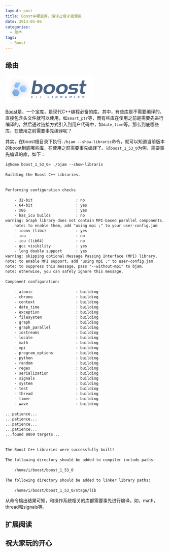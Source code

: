 ```yaml
---
layout: post
title: Boost中哪些库，编译之后才能使用
date: 2013-05-06
categories:
  - 技术
tags:
  - Boost
---
```

## 缘由

![](/img/article/2013-05/01-01.png)

[Boost](http://www.boost.org/)是，一个宝库，是现代C++编程必备的库。其中，有些库是不需要编译的，直接包含头文件就可以使用，如`smart_ptr`等，而有些库在使用之前是需要先进行编译的，然后通过链接方式引入到用户代码中，如`date_time`等。那么到底哪些库，在使用之前需要事先编译呢？

其实，在boost根目录下执行`./bjam --show-libraris`命令，就可以知道当前版本的boost到底哪些库，在使用之前需要事先编译了。以`boost_1_53_0`为例，需要事先编译的库，如下：

    i@home boost_1_53_0> ./bjam --show-libraris
     
    Building the Boost C++ Libraries.
    
    
    Performing configuration checks
    
        - 32-bit                   : no
        - 64-bit                   : yes
        - x86                      : yes
        - has_icu builds           : no
    warning: Graph library does not contain MPI-based parallel components.
        note: to enable them, add "using mpi ;" to your user-config.jam
        - iconv (libc)             : yes
        - icu                      : no
        - icu (lib64)              : no
        - gcc visibility           : yes
        - long double support      : yes
    warning: skipping optional Message Passing Interface (MPI) library.
    note: to enable MPI support, add "using mpi ;" to user-config.jam.
    note: to suppress this message, pass "--without-mpi" to bjam.
    note: otherwise, you can safely ignore this message.
    
    Component configuration:
    
        - atomic                   : building
        - chrono                   : building
        - context                  : building
        - date_time                : building
        - exception                : building
        - filesystem               : building
        - graph                    : building
        - graph_parallel           : building
        - iostreams                : building
        - locale                   : building
        - math                     : building
        - mpi                      : building
        - program_options          : building
        - python                   : building
        - random                   : building
        - regex                    : building
        - serialization            : building
        - signals                  : building
        - system                   : building
        - test                     : building
        - thread                   : building
        - timer                    : building
        - wave                     : building
    
    ...patience...
    ...patience...
    ...patience...
    ...patience...
    ...found 8869 targets...
        
        
    The Boost C++ Libraries were successfully built!
    
    The following directory should be added to compiler include paths:
    
        /home/i/boost/boost_1_53_0
    
    The following directory should be added to linker library paths:
    
        /home/i/boost/boost_1_53_0/stage/lib


从命令输出结果可知，和操作系统相关的库都需要事先进行编译。如，math，thread和signals等。


## 扩展阅读


## 祝大家玩的开心


